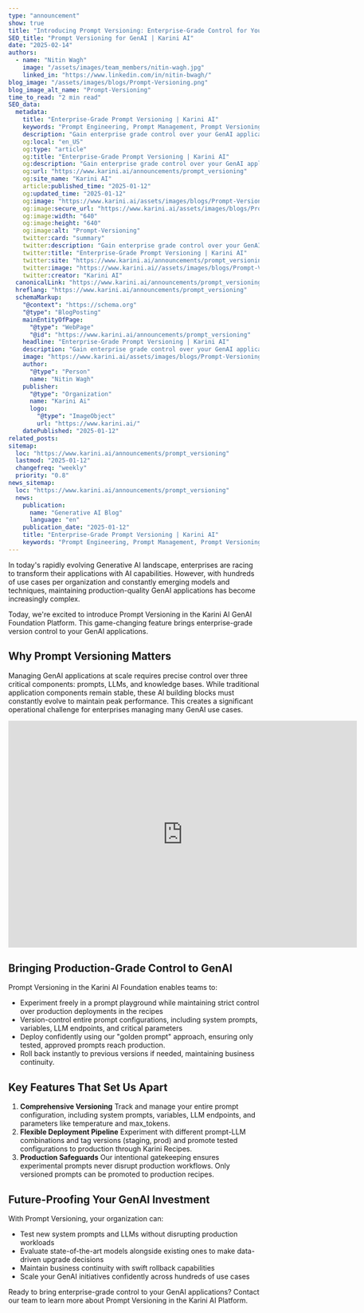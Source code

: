 ```yaml
---
type: "announcement"
show: true
title: "Introducing Prompt Versioning: Enterprise-Grade Control for Your GenAI Applications"
SEO_title: "Prompt Versioning for GenAI | Karini AI"
date: "2025-02-14"
authors:
  - name: "Nitin Wagh"
    image: "/assets/images/team_members/nitin-wagh.jpg"
    linked_in: "https://www.linkedin.com/in/nitin-bwagh/"
blog_image: "/assets/images/blogs/Prompt-Versioning.png"
blog_image_alt_name: "Prompt-Versioning"
time_to_read: "2 min read"
SEO_data:
  metadata:
    title: "Enterprise-Grade Prompt Versioning | Karini AI"
    keywords: "Prompt Engineering, Prompt Management, Prompt Versioning, Prompt Rollbacks, LLMOps, Generative AI for Enterprises"
    description: "Gain enterprise grade control over your GenAI applications with Karini AI’s Prompt Versioning. Test, track, and deploy prompts confidently."
    og:local: "en_US"
    og:type: "article"
    og:title: "Enterprise-Grade Prompt Versioning | Karini AI"
    og:description: "Gain enterprise grade control over your GenAI applications with Karini AI’s Prompt Versioning. Test, track, and deploy prompts confidently."
    og:url: "https://www.karini.ai/announcements/prompt_versioning"
    og:site_name: "Karini AI"
    article:published_time: "2025-01-12"
    og:updated_time: "2025-01-12"
    og:image: "https://www.karini.ai/assets/images/blogs/Prompt-Versioning.png&w=640&q=75"
    og:image:secure_url: "https://www.karini.ai/assets/images/blogs/Prompt-Versioning.png&w=640&q=75"
    og:image:width: "640"
    og:image:height: "640"
    og:image:alt: "Prompt-Versioning"
    twitter:card: "summary"
    twitter:description: "Gain enterprise grade control over your GenAI applications with Karini AI’s Prompt Versioning. Test, track, and deploy prompts confidently."
    twitter:title: "Enterprise-Grade Prompt Versioning | Karini AI"
    twitter:site: "https://www.karini.ai/announcements/prompt_versioning"
    twitter:image: "https://www.karini.ai//assets/images/blogs/Prompt-Versioning.png&w=640&q=75"
    twitter:creator: "Karini AI"
  canonicalLink: "https://www.karini.ai/announcements/prompt_versioning"
  hreflang: "https://www.karini.ai/announcements/prompt_versioning"
  schemaMarkup:
    "@context": "https://schema.org"
    "@type": "BlogPosting"
    mainEntityOfPage:
      "@type": "WebPage"
      "@id": "https://www.karini.ai/announcements/prompt_versioning"
    headline: "Enterprise-Grade Prompt Versioning | Karini AI"
    description: "Gain enterprise grade control over your GenAI applications with Karini AI’s Prompt Versioning. Test, track, and deploy prompts confidently"
    image: "https://www.karini.ai/assets/images/blogs/Prompt-Versioning.png"
    author:
      "@type": "Person"
      name: "Nitin Wagh"
    publisher:
      "@type": "Organization"
      name: "Karini Ai"
      logo:
        "@type": "ImageObject"
        url: "https://www.karini.ai/"
    datePublished: "2025-01-12"
related_posts:
sitemap:
  loc: "https://www.karini.ai/announcements/prompt_versioning"
  lastmod: "2025-01-12"
  changefreq: "weekly"
  priority: "0.8"
news_sitemap:
  loc: "https://www.karini.ai/announcements/prompt_versioning"
  news:
    publication:
      name: "Generative AI Blog"
      language: "en"
    publication_date: "2025-01-12"
    title: "Enterprise-Grade Prompt Versioning | Karini AI"
    keywords: "Prompt Engineering, Prompt Management, Prompt Versioning, Prompt Rollbacks, LLMOps, Generative AI for Enterprises"
---
```


In today's rapidly evolving Generative AI landscape, enterprises are racing to transform their applications with AI capabilities. However, with hundreds of use cases per organization and constantly emerging models and techniques, maintaining production-quality GenAI applications has become increasingly complex.

Today, we're excited to introduce Prompt Versioning in the Karini AI GenAI Foundation Platform. This game-changing feature brings enterprise-grade version control to your GenAI applications.

## Why Prompt Versioning Matters
Managing GenAI applications at scale requires precise control over three critical components: prompts, LLMs, and knowledge bases. While traditional application components remain stable, these AI building blocks must constantly evolve to maintain peak performance. This creates a significant operational challenge for enterprises managing many GenAI use cases.

<iframe width="700" height="455" src="https://www.youtube.com/embed/B7_5mQsfNqw?si=rXHuEH61j69z3QZ0&amp;controls=0" title="YouTube video player" frameborder="0" allow="accelerometer; autoplay; clipboard-write; encrypted-media; gyroscope; picture-in-picture; web-share" referrerpolicy="strict-origin-when-cross-origin" allowfullscreen></iframe>

## Bringing Production-Grade Control to GenAI
Prompt Versioning in the Karini AI Foundation enables teams to:

- Experiment freely in a prompt playground while maintaining strict control over production deployments in the recipes
- Version-control entire prompt configurations, including system prompts, variables, LLM endpoints, and critical parameters
- Deploy confidently using our "golden prompt" approach, ensuring only tested, approved prompts reach production.
- Roll back instantly to previous versions if needed, maintaining business continuity.

## Key Features That Set Us Apart
1. **Comprehensive Versioning** Track and manage your entire prompt configuration, including system prompts, variables, LLM endpoints, and parameters like temperature and max_tokens.
2. **Flexible Deployment Pipeline** Experiment with different prompt-LLM combinations and tag versions (staging, prod) and promote tested configurations to production through Karini Recipes.
3. **Production Safeguards** Our intentional gatekeeping ensures experimental prompts never disrupt production workflows. Only versioned prompts can be promoted to production recipes.

<!-- from below video code just replace "https://www.youtube.com/embed/hlFar-oGNFo?si=zGm1R_1FmLMSFlKA" with new embedded url & uncomment the code-->
<!-- <iframe width="700" height="455" src="https://www.youtube.com/embed/hlFar-oGNFo?si=zGm1R_1FmLMSFlKA&amp;controls=0" title="Part 1: Creating a Knowlegebase" frameborder="0" allow="accelerometer; autoplay; clipboard-write; encrypted-media; gyroscope; picture-in-picture; web-share" referrerpolicy="strict-origin-when-cross-origin" allowfullscreen></iframe> -->

## Future-Proofing Your GenAI Investment

With Prompt Versioning, your organization can:

- Test new system prompts and LLMs without disrupting production workloads
- Evaluate state-of-the-art models alongside existing ones to make data-driven upgrade decisions
- Maintain business continuity with swift rollback capabilities
- Scale your GenAI initiatives confidently across hundreds of use cases

Ready to bring enterprise-grade control to your GenAI applications? Contact our team to learn more about Prompt Versioning in the Karini AI Platform.
